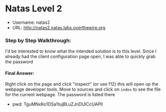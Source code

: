 # Natas Level 2

* Username: natas2
* URL: http://natas2.natas.labs.overthewire.org

### Step by Step Walkthrough:
I'd be interested to know what the intended solution is to this level. Since I already had the client configuration page open, I was able to quickly grab the password

#### Final Answer: 
Right click on the page and click "inspect" (or use f12) this will open up the webpage developer tools. Move to sources and click on ```index``` to see the file for the current webpage. The password is listed there

* pwd: TguMNxKo1DSa1tujBLuZJnDUlCcUAPlI